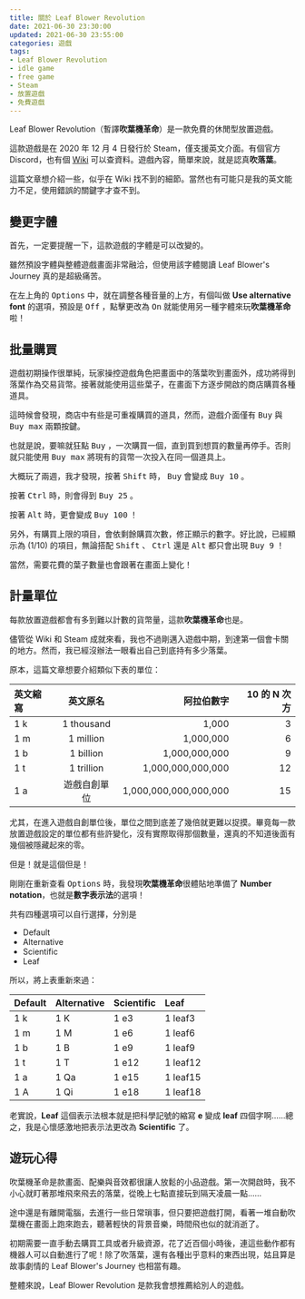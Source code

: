 ```yaml
---
title: 關於 Leaf Blower Revolution
date: 2021-06-30 23:30:00
updated: 2021-06-30 23:55:00
categories: 遊戲
tags:
- Leaf Blower Revolution
- idle game
- free game
- Steam
- 放置遊戲
- 免費遊戲
---
```


Leaf Blower Revolution（暫譯**吹葉機革命**）是一款免費的休閒型放置遊戲。

這款遊戲是在 2020 年 12 月 4 日發行於 Steam，僅支援英文介面。有個官方 Discord，也有個 [Wiki][] 可以查資料。遊戲內容，簡單來說，就是認真**吹落葉**。

<!-- more -->

這篇文章想介紹一些，似乎在 Wiki 找不到的細節。當然也有可能只是我的英文能力不足，使用錯誤的關鍵字才查不到。

## 變更字體

首先，一定要提醒一下，這款遊戲的字體是可以改變的。

雖然預設字體與整體遊戲畫面非常融洽，但使用該字體閱讀 Leaf Blower's Journey 真的是超級痛苦。

在左上角的 <kbd>Options</kbd> 中，就在調整各種音量的上方，有個叫做 **Use alternative font** 的選項，預設是 <kbd>Off</kbd> ，點擊更改為 <kbd>On</kbd> 就能使用另一種字體來玩**吹葉機革命**啦！

## 批量購買

遊戲初期操作很單純，玩家操控遊戲角色把畫面中的落葉吹到畫面外，成功將得到落葉作為交易貨幣。接著就能使用這些葉子，在畫面下方逐步開啟的商店購買各種道具。

這時候會發現，商店中有些是可重複購買的道具，然而，遊戲介面僅有 <kbd>Buy</kbd> 與 <kbd>Buy max</kbd> 兩顆按鍵。

也就是說，要嘛就狂點 <kbd>Buy</kbd> ，一次購買一個，直到買到想買的數量再停手。否則就只能使用 <kbd>Buy max</kbd> 將現有的貨幣一次投入在同一個道具上。

大概玩了兩週，我才發現，按著 <kbd>Shift</kbd> 時， <kbd>Buy</kbd> 會變成 <kbd>Buy 10</kbd> 。

按著 <kbd>Ctrl</kbd> 時，則會得到 <kbd>Buy 25</kbd> 。

按著 <kbd>Alt</kbd> 時，更會變成 <kbd>Buy 100</kbd> ！

另外，有購買上限的項目，會依剩餘購買次數，修正顯示的數字。好比說，已經顯示為 (1/10) 的項目，無論搭配 <kbd>Shift</kbd> 、 <kbd>Ctrl</kbd> 還是 <kbd>Alt</kbd> 都只會出現 <kbd>Buy 9</kbd> ！

當然，需要花費的葉子數量也會跟著在畫面上變化！

## 計量單位

每款放置遊戲都會有多到難以計數的貨幣量，這款**吹葉機革命**也是。

儘管從 Wiki 和 Steam 成就來看，我也不過剛邁入遊戲中期，到達第一個會卡關的地方。然而，我已經沒辦法一眼看出自己到底持有多少落葉。

原本，這篇文章想要介紹類似下表的單位：

|英文縮寫|英文原名|阿拉伯數字|10 的 N 次方
|:--|:-:|--:|--:
|1 k|1 thousand|1,000|3
|1 m|1 million|1,000,000|6
|1 b|1 billion|1,000,000,000|9
|1 t|1 trillion|1,000,000,000,000|12
|1 a|遊戲自創單位|1,000,000,000,000,000|15

尤其，在進入遊戲自創單位後，單位之間到底差了幾倍就更難以捉摸。畢竟每一款放置遊戲設定的單位都有些許變化，沒有實際取得那個數量，還真的不知道後面有幾個被隱藏起來的零。

但是！就是這個但是！

剛剛在重新查看 <kbd>Options</kbd> 時，我發現**吹葉機革命**很體貼地準備了 **Number notation**，也就是**數字表示法**的選項！

共有四種選項可以自行選擇，分別是

- Default
- Alternative
- Scientific
- Leaf

所以，將上表重新來過：

|Default|Alternative|Scientific|Leaf
|:--|:--|:--|:--
|1 k|1 K|1 e3|1 leaf3
|1 m|1 M|1 e6|1 leaf6
|1 b|1 B|1 e9|1 leaf9
|1 t|1 T|1 e12|1 leaf12
|1 a|1 Qa|1 e15|1 leaf15
|1 A|1 Qi|1 e18|1 leaf18

老實說，**Leaf** 這個表示法根本就是把科學記號的縮寫 **e** 變成 **leaf** 四個字啊……總之，我是心懷感激地把表示法更改為 **Scientific** 了。

## 遊玩心得

吹葉機革命是款畫面、配樂與音效都很讓人放鬆的小品遊戲。第一次開啟時，我不小心就盯著那堆飛來飛去的落葉，從晚上七點直接玩到隔天凌晨一點……

途中還是有離開電腦，去進行一些日常瑣事，但只要把遊戲打開，看著一堆自動吹葉機在畫面上跑來跑去，聽著輕快的背景音樂，時間飛也似的就消逝了。

初期需要一直手動去購買工具或者升級資源，花了近百個小時後，連這些動作都有機器人可以自動進行了呢！除了吹落葉，還有各種出乎意料的東西出現，姑且算是故事劇情的 Leaf Blower's Journey 也相當有趣。

整體來說，Leaf Blower Revolution 是款我會想推薦給別人的遊戲。

[Wiki]: https://leaf-blower-revolution.fandom.com/wiki/Leaf_Blower_Revolution_Wiki "Leaf Blower Revolution Wiki"